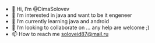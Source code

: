 - 👋 Hi, I’m @DimaSolovev
- 👀 I’m interested in java and want to be it engeneer 
- 🌱 I’m currently learning java and android
- 💞️ I’m looking to collaborate on ... any help are welcome ;)
- 📫 How to reach me soloveid87@mail.ru

<!---
DimaSolovev/DimaSolovev is a ✨ special ✨ repository because its `README.md` (this file) appears on your GitHub profile.
You can click the Preview link to take a look at your changes.
--->
